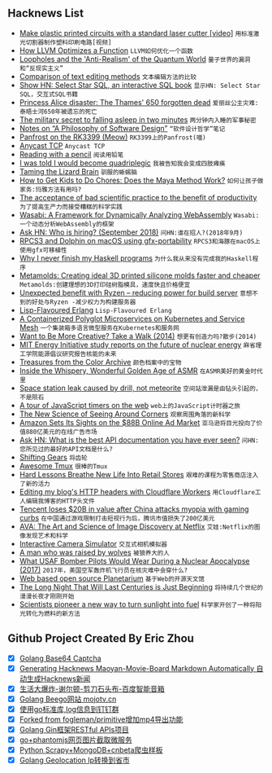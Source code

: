 ## Hacknews List


- [Make plastic printed circuits with a standard laser cutter [video]](https://www.youtube.com/watch?v=Z228xymQYho)  `用标准激光切割器制作塑料印刷电路[视频]`
- [How LLVM Optimizes a Function](https://blog.regehr.org/archives/1603)  `LLVM如何优化一个函数`
- [Loopholes and the &#39;Anti-Realism&#39; of the Quantum World](https://www.wired.com/story/quantum-world-anti-realism/)  `量子世界的漏洞和“反现实主义”`
- [Comparison of text editing methods](http://devonzuegel.com/post/comparison-of-text-editing-methods)  `文本编辑方法的比较`
- [Show HN: Select Star SQL, an interactive SQL book](http://selectstarsql.com)  `显示HN: Select Star SQL，交互式SQL书籍`
- [Princess Alice disaster: The Thames&#39; 650 forgotten dead](https://www.bbc.co.uk/news/uk-england-london-44800309)  `爱丽丝公主灾难:泰晤士河650年被遗忘的死亡`
- [The military secret to falling asleep in two minutes](https://www.independent.co.uk/life-style/fall-asleep-two-minutes-how-to-military-secret-trick-a8520991.html)  `两分钟内入睡的军事秘密`
- [Notes on “A Philosophy of Software Design”](https://lethain.com//notes-philosophy-software-design/)  `“软件设计哲学”笔记`
- [Panfrost on the RK3399 (Meow)](https://rosenzweig.io/blog/panfrost-on-the-rk3399-meow.html)  `RK3399上的Panfrost(喵)`
- [Anycast TCP](https://bill.herrin.us/network/anycasttcp.html)  `Anycast TCP`
- [Reading with a pencil](https://austinkleon.com/2018/08/30/reading-with-a-pencil/)  `阅读用铅笔`
- [I was told I would become quadriplegic](https://abishekmuthian.com/i-was-told-i-would-become-quadriplegic-68c0371e6f05)  `我被告知我会变成四肢瘫痪`
- [Taming the Lizard Brain](https://quillette.com/2018/08/27/taming-the-lizard-brain/)  `驯服的蜥蜴脑`
- [How to Get Kids to Do Chores: Does the Maya Method Work?](https://www.npr.org/sections/goatsandsoda/2018/09/01/641266260/how-to-get-kids-to-do-chores-does-the-maya-method-work)  `如何让孩子做家务:玛雅方法有用吗?`
- [The acceptance of bad scientific practice to the benefit of productivity](http://backreaction.blogspot.com/2018/09/science-has-problem-and-we-must-talk.html)  `为了提高生产力而接受糟糕的科学实践`
- [Wasabi: A Framework for Dynamically Analyzing WebAssembly](http://wasabi.software-lab.org/)  `Wasabi:一个动态分析WebAssembly的框架`
- [Ask HN: Who is hiring? (September 2018)](item?id=17902901)  `问HN:谁在招人?(2018年9月)`
- [RPCS3 and Dolphin on macOS using gfx-portability](https://gfx-rs.github.io/2018/09/03/rpcs3-dolphin.html)  `RPCS3和海豚在macOS上使用gfx可移植性`
- [Why I never finish my Haskell programs](https://blog.plover.com/2018/09/03/#what-goes-wrong)  `为什么我从来没有完成我的Haskell程序`
- [Metamolds: Creating ideal 3D printed silicone molds faster and cheaper](http://www.3ders.org/articles/20180903-metamolds-creating-ideal-3d-printed-silicone-molds-faster-and-cheaper.html)  `Metamolds:创建理想的3D打印硅树脂模具，速度快且价格便宜`
- [Unexpected benefit with Ryzen – reducing power for build server](http://lists.dragonflybsd.org/pipermail/users/2018-September/357883.html)  `意想不到的好处与Ryzen -减少权力为构建服务器`
- [Lisp-Flavoured Erlang](http://lfe.io/)  `Lisp-Flavoured Erlang`
- [A Containerized Polyglot Microservices on Kubernetes and Service Mesh](https://github.com/vietnam-devs/coolstore-microservices)  `一个集装箱多语言微型服务在Kubernetes和服务网`
- [Want to Be More Creative? Take a Walk (2014)](https://well.blogs.nytimes.com/2014/04/30/want-to-be-more-creative-take-a-walk/)  `想更有创造力吗?散步(2014)`
- [MIT Energy Initiative study reports on the future of nuclear energy](http://news.mit.edu/2018/mitei-releases-report-future-nuclear-energy-0904)  `麻省理工学院能源倡议研究报告核能的未来`
- [Treasures from the Color Archive](https://www.newyorker.com/magazine/2018/09/03/treasures-from-the-color-archive)  `颜色档案中的宝物`
- [Inside the Whispery, Wonderful Golden Age of ASMR](https://www.newsweek.com/2018/09/07/asmr-whisper-videos-tingles-craig-richard-whisperlodge-1096749.html)  `在ASMR美好的黄金时代里`
- [Space station leak caused by drill, not meteorite](https://www.upi.com/Hole-responsible-for-space-station-leak-caused-by-drill-not-meteorite-Russia-says/2331536013870/)  `空间站泄漏是由钻头引起的，不是陨石`
- [A tour of JavaScript timers on the web](https://nolanlawson.com/2018/09/01/a-tour-of-javascript-timers-on-the-web/)  `web上的JavaScript计时器之旅`
- [The New Science of Seeing Around Corners](https://www.quantamagazine.org/the-new-science-of-seeing-around-corners-20180830/)  `观察周围角落的新科学`
- [Amazon Sets Its Sights on the $88B Online Ad Market](https://www.nytimes.com/2018/09/03/business/media/amazon-digital-ads.html)  `亚马逊将目光投向了价值880亿美元的在线广告市场`
- [Ask HN: What is the best API documentation you have ever seen?](item?id=17905919)  `问HN:您所见过的最好的API文档是什么?`
- [Shifting Gears](https://jenkins.io/blog/2018/08/31/shifting-gears/)  `将齿轮`
- [Awesome Tmux](https://github.com/rothgar/awesome-tmux)  `很棒的Tmux`
- [Hard Lessons Breathe New Life Into Retail Stores](https://www.nytimes.com/2018/09/03/business/retail-walmart-amazon-economy.html)  `艰难的课程为零售商店注入了新的活力`
- [Editing my blog&#39;s HTTP headers with Cloudflare Workers](https://jvns.ca/blog/2018/09/03/editing-my-blog-s-http-headers-with-cloudflare-workers/)  `用Cloudflare工人编辑我博客的HTTP头文件`
- [Tencent loses $20B in value after China attacks myopia with gaming curbs](https://www.channelnewsasia.com/news/business/tencent-loses-us-20-billion-in-value-after-china-attacks-myopia-with-gaming-curbs-10670898)  `在中国通过游戏限制打击短视行为后，腾讯市值损失了200亿美元`
- [AVA: The Art and Science of Image Discovery at Netflix](https://medium.com/netflix-techblog/ava-the-art-and-science-of-image-discovery-at-netflix-a442f163af6)  `艾娃:Netflix的图像发现艺术和科学`
- [Interactive Camera Simulator](http://photography-mapped.com/interact.html)  `交互式相机模拟器`
- [A man who was raised by wolves](https://www.theguardian.com/news/2018/aug/28/how-to-be-human-the-man-who-was-raised-by-wolves)  `被狼养大的人`
- [What USAF Bomber Pilots Would Wear During a Nuclear Apocalypse (2017)](http://www.thedrive.com/the-war-zone/7975/this-is-what-usaf-bomber-pilots-would-wear-during-a-nuclear-apocalypse)  `2017年，美国空军轰炸机飞行员在核灾难中会穿什么?`
- [Web based open source Planetarium](https://stellarium-web.org/)  `基于Web的开源天文馆`
- [The Long Night That Will Last Centuries is Just Beginning](https://blogs.scientificamerican.com/observations/the-west-is-going-up-in-flames)  `将持续几个世纪的漫漫长夜才刚刚开始`
- [Scientists pioneer a new way to turn sunlight into fuel](https://www.joh.cam.ac.uk/scientists-pioneer-new-way-turn-sunlight-fuel)  `科学家开创了一种将阳光转化为燃料的新方法`

## Github Project Created By Eric Zhou

- [x] [Golang Base64 Captcha](https://github.com/mojocn/base64Captcha)
- [x] [Generating Hacknews Maoyan-Movie-Board Markdown Automatically 自动生成Hacknews新闻](https://github.com/dejavuzhou/md-genie)
- [x] [生活大爆炸-谢尔顿-剪刀石头布-百度智能音箱](https://github.com/mojocn/dueros-bang-game)
- [x] [Golang Beego网站 mojotv.cn](https://github.com/mojocn/www.mojotv.cn)
- [x] [使用go标准库,log信息到钉钉群](https://github.com/mojocn/dooger)
- [x] [Forked from fogleman/primitive增加mp4导出功能](https://github.com/mojocn/primitive)
- [x] [Golang Gin框架RESTful APIs项目](https://github.com/JJJJJJJerk/ezier-golang-web-api-framework)
- [x] [go+phantomjs网页图片截取微服务](https://github.com/mojocn/screen_shot)
- [x] [Python Scrapy+MongoDB+cnbeta爬虫样板](https://github.com/mojocn/scrapy_mongodb_boilerplate_cnbeta)
- [x] [Golang Geolocation Ip转换到省市](https://github.com/mojocn/ip2location)
